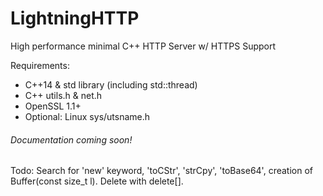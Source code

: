 # LightningHTTP
High performance minimal C++ HTTP Server w/ HTTPS Support

Requirements:
- C++14 & std library (including std::thread)
- C++ utils.h & net.h
- OpenSSL 1.1+
- Optional: Linux sys/utsname.h

###### Documentation coming soon!

Todo: Search for 'new' keyword, 'toCStr', 'strCpy', 'toBase64', creation of Buffer(const size_t l). Delete with delete[].